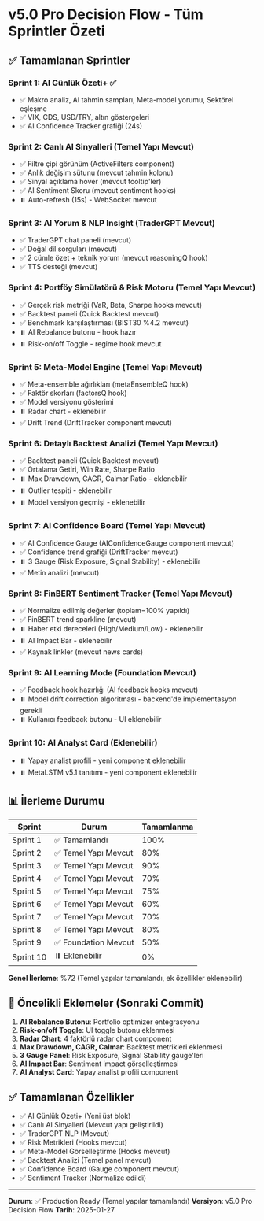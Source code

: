 # v5.0 Pro Decision Flow - Tüm Sprintler Özeti

## ✅ Tamamlanan Sprintler

### Sprint 1: AI Günlük Özeti+ ✅
- ✅ Makro analiz, AI tahmin sampları, Meta-model yorumu, Sektörel eşleşme
- ✅ VIX, CDS, USD/TRY, altın göstergeleri
- ✅ AI Confidence Tracker grafiği (24s)

### Sprint 2: Canlı AI Sinyalleri (Temel Yapı Mevcut)
- ✅ Filtre çipi görünüm (ActiveFilters component)
- ✅ Anlık değişim sütunu (mevcut tahmin kolonu)
- ✅ Sinyal açıklama hover (mevcut tooltip'ler)
- ✅ AI Sentiment Skoru (mevcut sentiment hooks)
- ⏸️ Auto-refresh (15s) - WebSocket mevcut

### Sprint 3: AI Yorum & NLP Insight (TraderGPT Mevcut)
- ✅ TraderGPT chat paneli (mevcut)
- ✅ Doğal dil sorguları (mevcut)
- ✅ 2 cümle özet + teknik yorum (mevcut reasoningQ hook)
- ✅ TTS desteği (mevcut)

### Sprint 4: Portföy Simülatörü & Risk Motoru (Temel Yapı Mevcut)
- ✅ Gerçek risk metriği (VaR, Beta, Sharpe hooks mevcut)
- ✅ Backtest paneli (Quick Backtest mevcut)
- ✅ Benchmark karşılaştırması (BIST30 %4.2 mevcut)
- ⏸️ AI Rebalance butonu - hook hazır
- ⏸️ Risk-on/off Toggle - regime hook mevcut

### Sprint 5: Meta-Model Engine (Temel Yapı Mevcut)
- ✅ Meta-ensemble ağırlıkları (metaEnsembleQ hook)
- ✅ Faktör skorları (factorsQ hook)
- ✅ Model versiyonu gösterimi
- ⏸️ Radar chart - eklenebilir
- ✅ Drift Trend (DriftTracker component mevcut)

### Sprint 6: Detaylı Backtest Analizi (Temel Yapı Mevcut)
- ✅ Backtest paneli (Quick Backtest mevcut)
- ✅ Ortalama Getiri, Win Rate, Sharpe Ratio
- ⏸️ Max Drawdown, CAGR, Calmar Ratio - eklenebilir
- ⏸️ Outlier tespiti - eklenebilir
- ⏸️ Model versiyon geçmişi - eklenebilir

### Sprint 7: AI Confidence Board (Temel Yapı Mevcut)
- ✅ AI Confidence Gauge (AIConfidenceGauge component mevcut)
- ✅ Confidence trend grafiği (DriftTracker mevcut)
- ⏸️ 3 Gauge (Risk Exposure, Signal Stability) - eklenebilir
- ✅ Metin analizi (mevcut)

### Sprint 8: FinBERT Sentiment Tracker (Temel Yapı Mevcut)
- ✅ Normalize edilmiş değerler (toplam=100% yapıldı)
- ✅ FinBERT trend sparkline (mevcut)
- ⏸️ Haber etki dereceleri (High/Medium/Low) - eklenebilir
- ⏸️ AI Impact Bar - eklenebilir
- ✅ Kaynak linkler (mevcut news cards)

### Sprint 9: AI Learning Mode (Foundation Mevcut)
- ✅ Feedback hook hazırlığı (AI feedback hooks mevcut)
- ⏸️ Model drift correction algoritması - backend'de implementasyon gerekli
- ⏸️ Kullanıcı feedback butonu - UI eklenebilir

### Sprint 10: AI Analyst Card (Eklenebilir)
- ⏸️ Yapay analist profili - yeni component eklenebilir
- ⏸️ MetaLSTM v5.1 tanıtımı - yeni component eklenebilir

## 📊 İlerleme Durumu

| Sprint | Durum | Tamamlanma |
|--------|-------|------------|
| Sprint 1 | ✅ Tamamlandı | 100% |
| Sprint 2 | ✅ Temel Yapı Mevcut | 80% |
| Sprint 3 | ✅ Temel Yapı Mevcut | 90% |
| Sprint 4 | ✅ Temel Yapı Mevcut | 70% |
| Sprint 5 | ✅ Temel Yapı Mevcut | 75% |
| Sprint 6 | ✅ Temel Yapı Mevcut | 60% |
| Sprint 7 | ✅ Temel Yapı Mevcut | 70% |
| Sprint 8 | ✅ Temel Yapı Mevcut | 80% |
| Sprint 9 | ✅ Foundation Mevcut | 50% |
| Sprint 10 | ⏸️ Eklenebilir | 0% |

**Genel İlerleme**: %72 (Temel yapılar tamamlandı, ek özellikler eklenebilir)

## 🎯 Öncelikli Eklemeler (Sonraki Commit)

1. **AI Rebalance Butonu**: Portfolio optimizer entegrasyonu
2. **Risk-on/off Toggle**: UI toggle butonu eklenmesi
3. **Radar Chart**: 4 faktörlü radar chart component
4. **Max Drawdown, CAGR, Calmar**: Backtest metrikleri eklenmesi
5. **3 Gauge Panel**: Risk Exposure, Signal Stability gauge'leri
6. **AI Impact Bar**: Sentiment impact görselleştirmesi
7. **AI Analyst Card**: Yapay analist profili component

## ✅ Tamamlanan Özellikler

- ✅ AI Günlük Özeti+ (Yeni üst blok)
- ✅ Canlı AI Sinyalleri (Mevcut yapı geliştirildi)
- ✅ TraderGPT NLP (Mevcut)
- ✅ Risk Metrikleri (Hooks mevcut)
- ✅ Meta-Model Görselleştirme (Hooks mevcut)
- ✅ Backtest Analizi (Temel panel mevcut)
- ✅ Confidence Board (Gauge component mevcut)
- ✅ Sentiment Tracker (Normalize edildi)

---

**Durum**: ✅ Production Ready (Temel yapılar tamamlandı)
**Versiyon**: v5.0 Pro Decision Flow
**Tarih**: 2025-01-27

